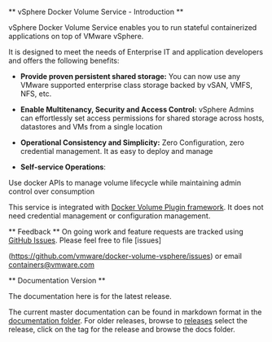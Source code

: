** vSphere Docker Volume Service - Introduction **

 vSphere Docker Volume Service enables you to run stateful containerized applications on top of VMware vSphere.

 It is designed to meet the needs of Enterprise IT and application developers and offers the following benefits:

- **Provide proven persistent shared storage:** You can now use any VMware supported enterprise class storage backed by vSAN, VMFS, NFS, etc.

- **Enable Multitenancy, Security and Access Control:** vSphere Admins can effortlessly set access permissions for shared storage across hosts, datastores and VMs from a single location

- **Operational Consistency and Simplicity:** Zero Configuration, zero credential management. It as easy to deploy and manage

- **Self-service Operations**: 

Use docker APIs to manage volume lifecycle while maintaining admin control over consumption

This service is integrated with [Docker Volume Plugin framework](https://docs.docker.com/engine/extend/plugins_volume/). It does not need credential management or configuration management. 

<script type="text/javascript" src="https://asciinema.org/a/80417.js" id="asciicast-80417" async></script>

** Feedback **
On going work and feature requests are tracked using [GitHub Issues](https://github.com/vmware/docker-volume-vsphere/issues). Please feel free to file [issues]

(https://github.com/vmware/docker-volume-vsphere/issues) or email [containers@vmware.com](mailto:containers@vmware.com)

** Documentation Version ** 

The documentation here is for the latest release. 

The current master documentation can be found in markdown format in the [documentation folder](https://github.com/vmware/docker-volume-vsphere/tree/master/docs). For older releases, browse to [releases](https://github.com/vmware/docker-volume-vsphere/releases) select the release, click on the tag for the release and browse the docs folder.
